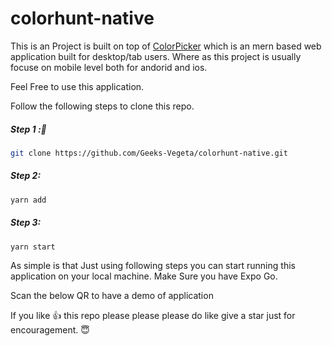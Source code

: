 # colorhunt-native

This is an Project is built on top of <a href="https://github.com/Geeks-Vegeta/colorhunt2-frontend">ColorPicker</a> which is an mern based web application built for desktop/tab users. Where as this project is usually focuse on mobile level both for andorid and ios.

Feel Free to use this application.

Follow the following steps to clone this repo.

##### Step 1 :🤛

```bash
git clone https://github.com/Geeks-Vegeta/colorhunt-native.git
```

##### Step 2:
```bash
yarn add
```

##### Step 3:
```bash
yarn start
```

As simple is that
Just using following steps you can start running this application on your local machine. Make Sure you have Expo Go.

Scan the below QR to have a demo of application


If you like 👍 this repo please please please do like give a star just for encouragement. 😇
